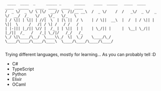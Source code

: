  ```
  ____  ____  _     _____ _      _____    ____  _____   ____  ____  ____  _____   ____  ____  ____  ____ 
/  _ \/  _ \/ \ |\/  __// \  /|/__ __\  /  _ \/    /  /   _\/  _ \/  _ \/  __/  /_   \/  _ \/_   \/_   \
| / \|| | \|| | //|  \  | |\ ||  / \    | / \||  __\  |  /  | / \|| | \||  \     /   /| / \| /   / /   /
| |-||| |_/|| \// |  /_ | | \||  | |    | \_/|| |     |  \__| \_/|| |_/||  /_   /   /_| \_/|/   /_/   /_
\_/ \|\____/\__/  \____\\_/  \|  \_/    \____/\_/     \____/\____/\____/\____\  \____/\____/\____/\____/
                                                                                                        
```
Trying different languages, mostly for learning... As you can probably tell :D
- C#
- TypeScript
- Python
- Elixir
- OCaml
